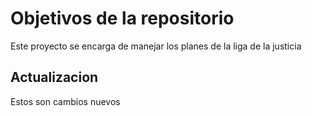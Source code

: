 # Objetivos de la repositorio

Este proyecto se encarga de manejar los planes de la liga de la justicia


## Actualizacion
Estos son cambios nuevos
